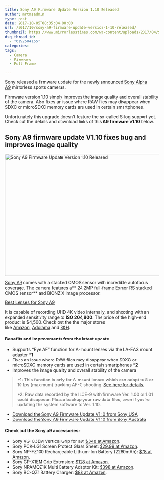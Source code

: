 ```yaml
---
title: Sony A9 Firmware Update Version 1.10 Released
author: mrtmsadmin
type: post
date: 2017-10-05T08:35:04+00:00
url: /2017/10/sony-a9-firmware-update-version-1-10-released/
thumbnail: https://www.mirrorlesstimes.com/wp-content/uploads/2017/04/Sony-a9-camera.jpg
dsq_thread_id:
  - "6192504155"
categories:
tags:
  - Camera
  - Firmware
  - Full Frame

---
```

Sony released a firmware update for the newly announced [Sony Alpha A9][1] mirrorless sports cameras.

Firmware version 1.10 simply improves the image quality and overall stability of the camera. Also fixes an issue where RAW files may disappear when SDXC or microSDXC memory cards are used in certain smartphones.

Unfortunately this upgrade doesn’t feature the so-called S-log support yet. Check out the details and download links of this **A9 firmware v1.10** below.

## Sony A9 firmware update V1.10 fixes bug and improves image quality

[<img class="aligncenter wp-image-1151 size-full" title="Sony A9 Firmware Update Version 1.10 Released" src="https://i0.wp.com/www.mirrorlesstimes.com/wp-content/uploads/2017/06/sony-a9-front.jpg?resize=600%2C400&#038;ssl=1" alt="Sony A9 Firmware Update Version 1.10 Released" width="600" height="400" srcset="https://i0.wp.com/www.mirrorlesstimes.com/wp-content/uploads/2017/06/sony-a9-front.jpg?w=900&ssl=1 900w, https://i0.wp.com/www.mirrorlesstimes.com/wp-content/uploads/2017/06/sony-a9-front.jpg?resize=300%2C200&ssl=1 300w, https://i0.wp.com/www.mirrorlesstimes.com/wp-content/uploads/2017/06/sony-a9-front.jpg?resize=768%2C512&ssl=1 768w, https://i0.wp.com/www.mirrorlesstimes.com/wp-content/uploads/2017/06/sony-a9-front.jpg?resize=180%2C120&ssl=1 180w" sizes="(max-width: 600px) 100vw, 600px" data-recalc-dims="1" />][2]

[Sony A9][3] comes with a stacked CMOS sensor with incredible autofocus coverage. The camera features a** 24.2MP full-frame Exmor RS stacked CMOS sensor** and BIONZ X image processor.

<a class="btn btn-primary btn-lg btn-block btn-warning" title="Best Lenses for Sony A9" href="https://www.dailycameranews.com/2017/05/best-lenses-sony-a9/" target="“_blank”">Best Lenses for Sony A9</a>

It is capable of recording UHD 4K video internally, and shooting with an expanded sensitivity range to **ISO 204,800**. The price of the high-end product is $4,500. Check out the the major stores like <a href="http://amzn.to/2qpZNvP" target="_blank" rel="nofollow noopener noreferrer">Amazon</a>, <a href="http://adorama.evyy.net/c/63923/51926/1036?u=https://www.adorama.com/isoa9.html" target="_blank" rel="nofollow noopener noreferrer">Adorama</a> and <a href="https://www.bhphotovideo.com/c/product/1333228-REG/sony_ilce_9_b_alpha_a9_mirrorless_digital.html/BI/20175/KBID/14249" target="_blank" rel="nofollow noopener noreferrer">B&H</a>.

#### Benefits and improvements from the latest update

  * Supports “Eye AF” function for A-mount lenses via the LA-EA3 mount adapter ***1**
  * Fixes an issue where RAW files may disappear when SDXC or microSDXC memory cards are used in certain smartphones ***2**
  * Improves the image quality and overall stability of the camera

> *1: This function is only for A-mount lenses which can adapt to 8 or 10 fps (maximum) tracking AF-C shooting. <a href="http://support.d-imaging.sony.co.jp/www/support/ilc/products/ilce9/continuousshooting/index.php?id=spt#c_lens" target="_blank" rel="noopener">See here for details.</a>
> 
> *2: Raw data recorded by the ILCE-9 with firmware Ver. 1.00 or 1.01 could disappear. Please backup your raw data files, even if you’re updating the system software to Ver. 1.10.

  * <a title="Download the Sony A9 Firmware Update V1.01" href="https://esupport.sony.com/US/p/model-home.pl?mdl=ILCE9&template_id=1&region_id=1&tab=download#/downloadTab" target="“_blank”">Download the Sony A9 Firmware Update V1.10 from Sony USA</a>
  * <a title="Download the Sony A9 Firmware Update V1.01" href="https://www.sony.com.au/electronics/support/e-mount-body-ilce9-series/ilce-9/downloads/00145153" target="“_blank”">Download the Sony A9 Firmware Update V1.10 from Sony Australia</a>

#### Check out the Sony a9 accessories:

  * Sony VG-C3EM Vertical Grip for a9: <a title="" href="https://www.amazon.com/Sony-VGC3EM-Vertical-Grip-%CE%B19/dp/B06ZZ3J6GP/?tag=daicamnew-20" target="_blank" rel="external nofollow noopener noreferrer" data-amzn-asin="B06ZZ3J6GP">$348 at Amazon</a>.
  * Sony PCK-LG1 Screen Protect Glass Sheet: <a title="" href="https://www.amazon.com/Sony-PCKLG1-Screen-Protector-Glass/dp/B06ZZNLYYG/?tag=daicamnew-20" target="_blank" rel="nofollow noopener noreferrer" data-amzn-asin="B06ZZNLYYG">$29.99 at Amazon</a>.
  * Sony NP-FZ100 Rechargeable Lithium-Ion Battery (2280mAh): <a title="" href="https://www.amazon.com/Sony-NPFZ100-Rechargeable-Battery-Pack/dp/B071CLKMRT/?tag=daicamnew-20" target="_blank" rel="nofollow noopener noreferrer" data-amzn-asin="B071CLKMRT">$78 at Amazon</a>.
  * Sony GP-X1EM Grip Extension: <a title="" href="https://www.amazon.com/Sony-GPX1EM-Grip-Extension-%CE%B17R/dp/B06ZYHZ8F2/?tag=daicamnew-20" target="_blank" rel="nofollow noopener noreferrer" data-amzn-asin="B06ZYHZ8F2">$128 at Amazon</a>.
  * Sony NPAMQZ1K Multi Battery Adaptor Kit: <a title="" href="https://www.amazon.com/Sony-NPAMQZ1K-Multi-Battery-Adaptor/dp/B06ZZ3KH4W/?tag=daicamnew-20" target="_blank" rel="nofollow noopener noreferrer" data-amzn-asin="B06ZZ3KH4W">$398 at Amazon</a>.
  * Sony BC-QZ1 Battery Charger: <a title="" href="https://www.amazon.com/Sony-BCQZ1-Z-series-Battery-Charger/dp/B06ZYSLXCY/?tag=daicamnew-20" target="_blank" rel="nofollow noopener noreferrer" data-amzn-asin="B06ZYSLXCY">$88 at Amazon</a>.

 [1]: http://amzn.to/2qpZNvP
 [2]: https://i0.wp.com/www.mirrorlesstimes.com/wp-content/uploads/2017/06/sony-a9-front.jpg?ssl=1
 [3]: https://www.dailycameranews.com/2017/04/sony-a9/